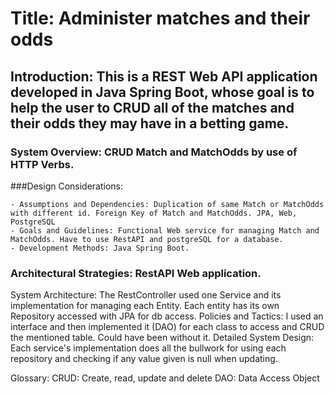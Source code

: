 # Title: Administer matches and their odds

## Introduction: This is a REST Web API application developed in Java Spring Boot, whose goal is to help the user to CRUD all of the matches and their odds they may have in a betting game.

### System Overview: CRUD Match and MatchOdds by use of HTTP Verbs.

###Design Considerations:

    - Assumptions and Dependencies: Duplication of same Match or MatchOdds with different id. Foreign Key of Match and MatchOdds. JPA, Web, PostgreSQL
    - Goals and Guidelines: Functional Web service for managing Match and MatchOdds. Have to use RestAPI and postgreSQL for a database.
    - Development Methods: Java Spring Boot.
    
### Architectural Strategies: RestAPI Web application.
System Architecture: The RestController used one Service and its implementation for managing each Entity. Each entity has its own Repository accessed with JPA for db access.
Policies and Tactics: I used an interface and then implemented it (DAO) for each class to access and CRUD the mentioned table. Could have been without it.
Detailed System Design: Each service's implementation does all the bullwork for using each repository and checking if any value given is null when updating.

Glossary:
	CRUD: Create, read, update and delete
	DAO: Data Access Object
